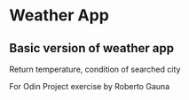 # Weather App

## Basic version of weather app

Return temperature, condition of searched city

For Odin Project exercise by Roberto Gauna